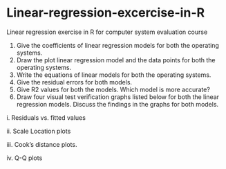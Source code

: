 # Linear-regression-excercise-in-R
Linear regression exercise in R for computer system evaluation course
1.	Give the coefficients of linear regression models for both the operating systems.
2.	Draw the plot linear regression model and the data points for both the operating systems.
3.	Write the equations of linear models for both the operating systems.
4.	Give the residual errors for both models.
5.	Give R2 values for both the models. Which model is more accurate?
6.	Draw four visual test verification graphs listed below for both the linear regression models. Discuss the findings in the graphs for both models.
  
  i.         Residuals vs. fitted values 
  
  ii.	Scale Location plots 
  
  iii.	Cook’s distance plots.
  
  iv.	Q-Q plots
